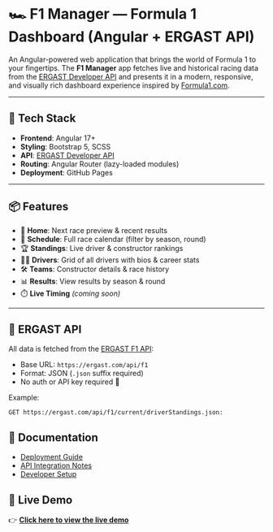 # 🏎️ F1 Manager — Formula 1 Dashboard (Angular + ERGAST API)

An Angular-powered web application that brings the world of Formula 1 to your fingertips. The **F1 Manager** app fetches live and historical racing data from the [ERGAST Developer API](https://ergast.com/mrd/) and presents it in a modern, responsive, and visually rich dashboard experience inspired by [Formula1.com](https://www.formula1.com/).


---

## 🔧 Tech Stack

- **Frontend**: Angular 17+
- **Styling**: Bootstrap 5, SCSS
- **API**: [ERGAST Developer API](https://ergast.com/mrd/)
- **Routing**: Angular Router (lazy-loaded modules)
- **Deployment**: GitHub Pages

---

## 📦 Features

- 🏁 **Home**: Next race preview & recent results
- 📅 **Schedule**: Full race calendar (filter by season, round)
- 🏆 **Standings**: Live driver & constructor rankings
- 🧑‍✈️ **Drivers**: Grid of all drivers with bios & career stats
- 🛠️ **Teams**: Constructor details & race history
- 📊 **Results**: View results by season & round
- ⏱️ **Live Timing** *(coming soon)*

---

## 🔌 ERGAST API

All data is fetched from the [ERGAST F1 API](https://ergast.com/mrd/):
- Base URL: `https://ergast.com/api/f1`
- Format: JSON (`.json` suffix required)
- No auth or API key required 🎉

Example:
```http
GET https://ergast.com/api/f1/current/driverStandings.json: 

```

## 📄 Documentation

- [Deployment Guide](docs/deployment.md)
- [API Integration Notes](docs/api-guide.md)
- [Developer Setup](docs/developer-guide.md)

## 🔗 Live Demo

👉 **[Click here to view the live demo]([https://your-deployment-link.com](https://sdshaik.github.io/MyF1Manager))**



